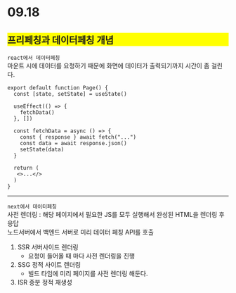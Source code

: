 # 09.18

## <div style="background-color: yellow;">프리페칭과 데이터페칭 개념</div>

`react에서 데이터페칭`<br/>
마운트 시에 데이터를 요청하기 때문에 화면에 데이터가 출력되기까지 시간이 좀 걸린다.

```tsx
export default function Page() {
  const [state, setState] = useState()

  useEffect(() => {
    fetchData()
  }, [])

  const fetchData = async () => {
    const { response } await fetch("...")
    const data = await response.json()
    setState(data)
  }

  return (
   <>...</>
  )
}
```

---

`next에서 데이터페칭`<br/>
사전 렌더링 : 해당 페이지에서 필요한 JS를 모두 실행해서 완성된 HTML을 렌더링 후 응답 <br/>
노드서버에서 백엔드 서버로 미리 데이터 페칭 API를 호출

1. SSR 서버사이드 렌더링
   - 요청이 들어올 때 마다 사전 렌더링을 진행
2. SSG 정적 사이트 렌더링
   - 빌드 타임에 미리 페이지를 사전 렌더링 해둔다.
3. ISR 증분 정적 재생성
